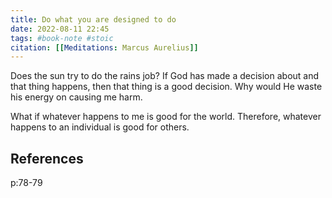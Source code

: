```yaml
---
title: Do what you are designed to do 
date: 2022-08-11 22:45
tags: #book-note #stoic
citation: [[Meditations: Marcus Aurelius]]
---
```


Does the sun try to do the rains job? If God has made a decision about and that thing happens, then that thing is a good decision. 
Why would He waste his energy on causing me harm.

What if whatever happens to me is good for the world. Therefore, whatever happens to an individual is good for others.

## References
p:78-79
